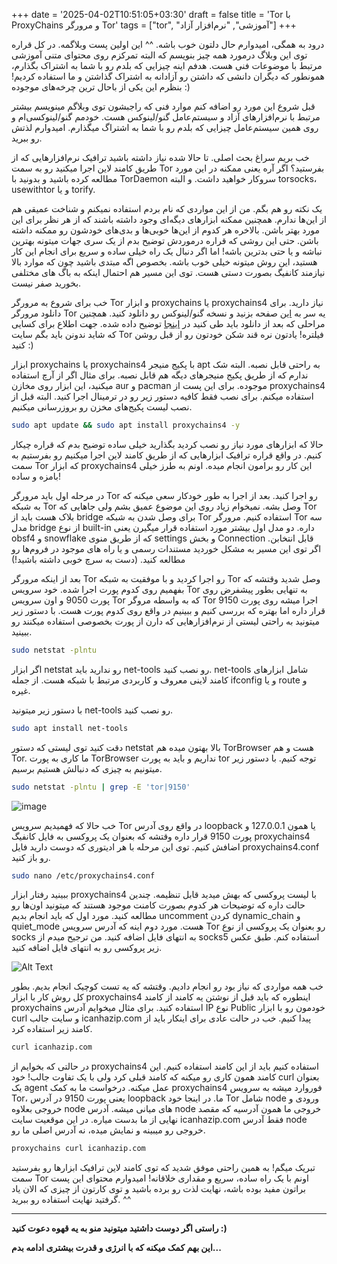 +++
date = '2025-04-02T10:51:05+03:30'
draft = false
title = 'Tor با ProxyChains و مرورگر Tor'
tags = ["tor", "آموزشی", "نرم‌افزار آزاد"]
+++

درود به همگی، امیدوارم حال دلتون خوب باشه. ^^ این اولین پست وبلاگمه. در کل قراره توی این وبلاگ درمورد همه چیز بنویسم که البته تمرکزم روی محتوای متنی آموزشی مرتبط با موضوعات فنی هست. هدفم اینه چیزایی که بلدم رو با شما به اشتراک بگذارم، همونطور که دیگران دانشی که داشتن رو آزادانه به اشتراک گذاشتن و ما استفاده کردیم! بنظرم این یکی از باحال ترین چرخه‌های موجوده :)

قبل شروع این مورد رو اضافه کنم موارد فنی که راجبشون توی وبلاگم مینویسم بیشتر مرتبط با نرم‌افزار‌های آزاد و سیستم‌عامل گنو/لینوکس هست. خودمم گنو/لینوکسی‌ام و روی همین سیستم‌عامل چیزایی که بلدم رو با شما به اشتراگ میگذارم. امیدوارم لذتش رو ببرید.

خب بریم سراغ بحث اصلی. تا حالا شده نیاز داشته باشید ترافیک نرم‌افزار‌هایی که از طریق کامند لاین اجرا میکنید رو به سمت Tor بفرستید؟ اگر آره یعنی ممکنه در این مورد مطالعه کرده باشید و بدونید با TorDaemon سروکار خواهید داشت. و البته torsocks، usewithtor و یا torify.

یک نکته رو هم بگم. من از این مواردی که نام بردم استفاده نمیکنم و شناخت عمیقی هم از این‌‌ها ندارم. همچنین ممکنه ابزار‌های دیگه‌ای وجود داشته باشند که از هر نظر برای این مورد بهتر باشن. بالاخره هر کدوم از این‌ها خوبی‌ها و بدی‌های خودشون رو ممکنه داشته باشن. حتی این روشی که قراره درموردش توضیح بدم از یک سری جهات میتونه بهترین نباشه و یا حتی بدترین باشه! اما اگر دنبال یک راه خیلی ساده و سریع برای انجام این کار هستید، این روش میتونه خیلی خوب باشه. بخصوص اگه مبتدی باشید چون که موارد بالا نیازمند کانفیگ بصورت دستی هست. توی این مسیر هم احتمال اینکه به باگ های مختلفی بخورید صفر نیست.

خب برای شروع به مرورگر Tor و ابزار proxychains یا proxychains4 نیاز دارید. برای دانلود مرورگر Tor یه سر به [این](https://www.torproject.org/download/) صفحه بزنید و نسخه گنو/لینوکس رو دانلود کنید. همچنین مراحلی که بعد از دانلود باید طی کنید در [اینجا](https://tb-manual.torproject.org/installation/) توضیح داده شده. جهت اطلاع برای کسایی که شاید ندونن باید بگم سایت Tor فیلتره! یادتون نره قند شکن خودتون رو از قبل روشن کنید :)

ابزار proxychains یا proxychains4 با پکیج منیجر apt به راحتی قابل نصبه. البته شک ندارم که از طریق پکیج منیجر‌های دیگه هم قابل نصبه. برای مثال اگر از آرچ استفاده میکنید، این ابزار روی مخازن aur و pacman موجوده. برای این پست از proxychains4 استفاده میکنم. برای نصب فقط کافیه دستور زیر رو در ترمینال اجرا کنید. البته قبل از نصب لیست پکیج‌های مخزن رو بروزرسانی میکنیم.

```bash
sudo apt update && sudo apt install proxychains4 -y
```

حالا که ابزار‌های مورد نیاز رو نصب کردید بگذارید خیلی ساده توضیح بدم که قراره چیکار کنیم. در واقع قراره ترافیک ابزار‌هایی که از طریق کامند لاین اجرا میکنیم رو بفرستیم به سمت Tor که ابزار proxychains4 این کار رو برامون انجام میده. اونم به طرز خیلی بامزه و ساده!

در مرحله اول باید مرورگر Tor رو اجرا کنید. بعد از اجرا به طور خودکار سعی میکنه که به شبکه Tor وصل بشه. نمیخوام زیاد روی این موضوع عمیق بشم ولی جاهایی که Tor بلاک هست باید از bridge برای وصل شدن به شبکه Tor استفاده کنیم. مرورگر Tor سه مدل bridge از نوع built-in داره. دو مدل اول بیشتر مورد استفاده قرار میگیرن یعنی obsf4 و snowflake که از طریق منوی settings و بخش Connection قابل انتخابن. اگر توی این مسیر به مشکل خوردید مستندات رسمی و یا راه های موجود در فروم‌ها رو مطالعه کنید. (دست به سرچ خوبی داشته باشید!)

بعد از اینکه مرورگر Tor رو اجرا کردید و با موفقیت به شبکه Tor وصل شدید وقتشه که بفهمیم روی کدوم پورت اجرا شده. خود سرویس Tor به تنهایی بطور پیشفرض روی پورت 9050 و اون سرویس Tor که به واسطه مروگر Tor اجرا میشه روی پورت 9150 قرار داره اما بهتره که بررسی کنیم و ببینیم در واقع روی کدوم پورت هست. با دستور زیر میتونید به راحتی لیستی از نرم‌افزارهایی که دارن از پورت بخصوصی استفاده میکنند رو ببینید.

```bash
sudo netstat -plntu
```

اگر ابزار netstat رو ندارید باید net-tools رو نصب کنید. net-tools شامل ابزار‌های کامند لاینی معروف و کاربردی مرتبط با شبکه هست. از جمله ifconfig و یا route و غیره.

با دستور زیر میتونید net-tools رو نصب کنید.

```bash
sudo apt install net-tools
```

دقت کنید توی لیستی که دستور netstat بالا بهتون میده هم TorBrowser هست و هم Tor. ما کاری به پورت TorBrowser نداریم و باید به پورت tor توجه کنیم. با دستور زیر میتونیم به چیزی که دنبالش هستیم برسیم.

```bash
sudo netstat -plntu | grep -E 'tor|9150'
```

![image](1.png)

خب حالا که فهمیدیم سرویس Tor در واقع روی آدرس loopback یا همون 127.0.0.1 و پورت 9150 قرار داره وقتشه که بعنوان یک پروکسی به فایل کانفیگ proxychains4 اضافش کنیم. توی این مرحله با هر ادیتوری که دوست دارید فایل proxychains4.conf رو باز کنید.

```bash
sudo nano /etc/proxychains4.conf
```

ببینید رفتار ابزار proxychains4 با لیست پروکسی که بهش میدید قابل تنظیمه. چندین حالت داره که توضیحات هر کدوم بصورت کامنت موجود هستند که میتونید اون‌‌ها رو مطالعه کنید. مورد اول که باید انجام بدیم uncomment کردن dynamic_chain و quiet_mode هست. مورد دوم اینه که آدرس سرویس Tor رو بعنوان یک پروکسی از نوع socks به انتهای فایل اضافه کنید. من ترجیح میدم از socks5 استفاده کنم. طبق عکس زیر پروکسی رو به انتهای فایل اضافه کنید.

![Alt Text](2.png)

خب همه مواردی که نیاز بود رو انجام دادیم. وقتشه که یه تست کوچیک انجام بدیم. بطور کل روش کار با ابزار proxychains4 اینطوره که باید قبل از نوشتن یه کامند از کامند proxychains استفاده کنید. برای مثال میخوایم آدرس IP نوع Public خودمون رو با ابزار curl و سایت جالب icanhazip.com پیدا کنیم. خب در حالت عادی برای اینکار باید از کامند زیر استفاده کرد.

```bash
curl icanhazip.com
```

در حالتی که بخوایم از proxychains4 استفاده کنیم باید از این کامند استفاده کنیم. این کامند همون کاری رو میکنه که کامند قبلی کرد ولی با یک تفاوت جالب! خود curl بعنوان یک agent عمل میکنه. درخواست ما به کمک proxychains4 فوروارد میشه به سرویس Tor، یعنی پورت 9150 در آدرس loopback ما. در اینجا خود Tor شامل node ورودی و خروجی بعلاوه node های میانی میشه. آدرس node خروجی ما همون آدرسیه که مقصد نهایی از ما بدست میاره. در این موقعیت سایت icanhazip.com فقط آدرس node خروجی رو میبینه و نمایش میده، نه آدرس اصلی ما رو.

```bash
proxychains curl icanhazip.com
```

تبریک میگم! به همین راحتی موفق شدید که توی کامند لاین ترافیک ابزار‌ها رو بفرستید سمت Tor اونم با یک راه ساده، سریع و مقداری خلاقانه! امیدوارم محتوای این پست براتون مفید بوده باشه، نهایت لذت رو برده باشید و توی کارتون از چیزی که الان یاد گرفتید نهایت استفاده رو ببرید. ^^

---

**راستی اگر دوست داشتید میتونید منو به یه قهوه دعوت کنید :)**

**این بهم کمک میکنه که با انرژی و قدرت بیشتری ادامه بدم...**
